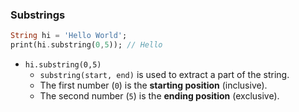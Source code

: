 ### Substrings

```dart
String hi = 'Hello World';
print(hi.substring(0,5)); // Hello
```
- `hi.substring(0,5)`  
   - `substring(start, end)` is used to extract a part of the string.  
   - The first number (`0`) is the **starting position** (inclusive).  
   - The second number (`5`) is the **ending position** (exclusive).  
  